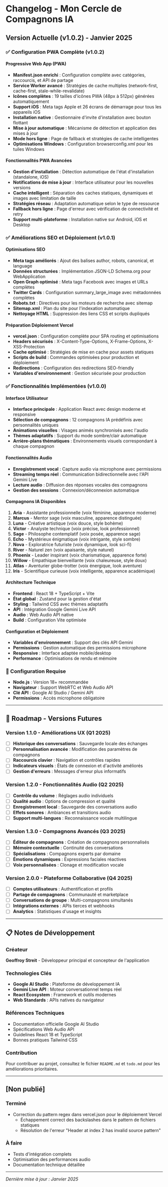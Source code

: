 # Changelog - Mon Cercle de Compagnons IA

## Version Actuelle (v1.0.2) - Janvier 2025

### ✅ Configuration PWA Complète (v1.0.2)

#### Progressive Web App (PWA)
- **Manifest.json enrichi** : Configuration complète avec catégories, raccourcis, et API de partage
- **Service Worker avancé** : Stratégies de cache multiples (network-first, cache-first, stale-while-revalidate)
- **Icônes complètes** : 19 tailles d'icônes PWA (48px à 512px) générées automatiquement
- **Support iOS** : Meta tags Apple et 26 écrans de démarrage pour tous les appareils iOS
- **Installation native** : Gestionnaire d'invite d'installation avec bouton flottant
- **Mise à jour automatique** : Mécanisme de détection et application des mises à jour
- **Mode hors ligne** : Page de fallback et stratégies de cache intelligentes
- **Optimisations Windows** : Configuration browserconfig.xml pour les tuiles Windows

#### Fonctionnalités PWA Avancées
- **Gestion d'installation** : Détection automatique de l'état d'installation (standalone, iOS)
- **Notifications de mise à jour** : Interface utilisateur pour les nouvelles versions
- **Cache intelligent** : Séparation des caches statiques, dynamiques et images avec limitation de taille
- **Stratégies réseau** : Adaptation automatique selon le type de ressource
- **Fallback hors ligne** : Page d'erreur avec vérification de connectivité et retry
- **Support multi-plateforme** : Installation native sur Android, iOS et Desktop

### ✅ Améliorations SEO et Déploiement (v1.0.1)

#### Optimisations SEO
- **Meta tags améliorés** : Ajout des balises author, robots, canonical, et language
- **Données structurées** : Implémentation JSON-LD Schema.org pour WebApplication
- **Open Graph optimisé** : Meta tags Facebook avec images et URLs complètes
- **Twitter Cards** : Configuration summary_large_image avec métadonnées complètes
- **Robots.txt** : Directives pour les moteurs de recherche avec sitemap
- **Sitemap.xml** : Plan du site pour l'indexation automatique
- **Nettoyage HTML** : Suppression des liens CSS et scripts dupliqués

#### Préparation Déploiement Vercel
- **vercel.json** : Configuration complète pour SPA routing et optimisations
- **Headers sécurisés** : X-Content-Type-Options, X-Frame-Options, X-XSS-Protection
- **Cache optimisé** : Stratégies de mise en cache pour assets statiques
- **Scripts de build** : Commandes optimisées pour production et déploiement
- **Redirections** : Configuration des redirections SEO-friendly
- **Variables d'environnement** : Gestion sécurisée pour production

### ✅ Fonctionnalités Implémentées (v1.0.0)

#### Interface Utilisateur
- **Interface principale** : Application React avec design moderne et responsive
- **Sélection de compagnons** : 12 compagnons IA prédéfinis avec personnalités uniques
- **Animations visuelles** : Visages animés synchronisés avec l'audio
- **Thèmes adaptatifs** : Support du mode sombre/clair automatique
- **Arrière-plans thématiques** : Environnements visuels correspondant à chaque compagnon

#### Fonctionnalités Audio
- **Enregistrement vocal** : Capture audio via microphone avec permissions
- **Streaming temps réel** : Communication bidirectionnelle avec l'API Gemini Live
- **Lecture audio** : Diffusion des réponses vocales des compagnons
- **Gestion des sessions** : Connexion/déconnexion automatique

#### Compagnons IA Disponibles
1. **Aria** - Assistante professionnelle (voix féminine, apparence moderne)
2. **Marcus** - Mentor sage (voix masculine, apparence distinguée)
3. **Luna** - Créative artistique (voix douce, style bohème)
4. **Victor** - Analyste technique (voix précise, look professionnel)
5. **Sage** - Philosophe contemplatif (voix posée, apparence sage)
6. **Echo** - Mystérieux énigmatique (voix intrigante, style sombre)
7. **Nova** - Exploratrice futuriste (voix dynamique, look sci-fi)
8. **River** - Naturel zen (voix apaisante, style naturel)
9. **Phoenix** - Leader inspirant (voix charismatique, apparence forte)
10. **Willow** - Empathique bienveillante (voix chaleureuse, style doux)
11. **Atlas** - Aventurier globe-trotter (voix énergique, look aventure)
12. **Iris** - Scientifique curieuse (voix intelligente, apparence académique)

#### Architecture Technique
- **Frontend** : React 18 + TypeScript + Vite
- **État global** : Zustand pour la gestion d'état
- **Styling** : Tailwind CSS avec thèmes adaptatifs
- **API** : Intégration Google Gemini Live API
- **Audio** : Web Audio API native
- **Build** : Configuration Vite optimisée

#### Configuration et Déploiement
- **Variables d'environnement** : Support des clés API Gemini
- **Permissions** : Gestion automatique des permissions microphone
- **Responsive** : Interface adaptée mobile/desktop
- **Performance** : Optimisations de rendu et mémoire

### 🔧 Configuration Requise
- **Node.js** : Version 18+ recommandée
- **Navigateur** : Support WebRTC et Web Audio API
- **Clé API** : Google AI Studio / Gemini API
- **Permissions** : Accès microphone obligatoire

---

## 🚀 Roadmap - Versions Futures

### Version 1.1.0 - Améliorations UX (Q1 2025)
- [ ] **Historique des conversations** : Sauvegarde locale des échanges
- [ ] **Personnalisation avancée** : Modification des paramètres de compagnons
- [ ] **Raccourcis clavier** : Navigation et contrôles rapides
- [ ] **Indicateurs visuels** : États de connexion et d'activité améliorés
- [ ] **Gestion d'erreurs** : Messages d'erreur plus informatifs

### Version 1.2.0 - Fonctionnalités Audio (Q2 2025)
- [ ] **Contrôle du volume** : Réglages audio individuels
- [ ] **Qualité audio** : Options de compression et qualité
- [ ] **Enregistrement local** : Sauvegarde des conversations audio
- [ ] **Effets sonores** : Ambiances et transitions audio
- [ ] **Support multi-langues** : Reconnaissance vocale multilingue

### Version 1.3.0 - Compagnons Avancés (Q3 2025)
- [ ] **Éditeur de compagnons** : Création de compagnons personnalisés
- [ ] **Mémoire contextuelle** : Continuité des conversations
- [ ] **Spécialisations** : Compagnons experts par domaine
- [ ] **Émotions dynamiques** : Expressions faciales réactives
- [ ] **Voix personnalisées** : Clonage et modification vocale

### Version 2.0.0 - Plateforme Collaborative (Q4 2025)
- [ ] **Comptes utilisateurs** : Authentification et profils
- [ ] **Partage de compagnons** : Communauté et marketplace
- [ ] **Conversations de groupe** : Multi-compagnons simultanés
- [ ] **Intégrations externes** : APIs tierces et webhooks
- [ ] **Analytics** : Statistiques d'usage et insights

---

## 📋 Notes de Développement

### Créateur
**Geoffroy Streit** - Développeur principal et concepteur de l'application

### Technologies Clés
- **Google AI Studio** : Plateforme de développement IA
- **Gemini Live API** : Moteur conversationnel temps réel
- **React Ecosystem** : Framework et outils modernes
- **Web Standards** : APIs natives du navigateur

### Références Techniques
- Documentation officielle Google AI Studio
- Spécifications Web Audio API
- Guidelines React 18 et TypeScript
- Bonnes pratiques Tailwind CSS

### Contribution
Pour contribuer au projet, consultez le fichier `README.md` et `todo.md` pour les améliorations prioritaires.

---

## [Non publié]

### Terminé
- Correction du pattern regex dans vercel.json pour le déploiement Vercel
  - Échappement correct des backslashes dans le pattern de fichiers statiques
  - Résolution de l'erreur "Header at index 2 has invalid source pattern"

### À faire
- Tests d'intégration complets
- Optimisation des performances audio
- Documentation technique détaillée

---

*Dernière mise à jour : Janvier 2025*